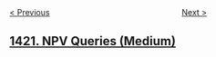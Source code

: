 <!--|This file generated by command(leetcode description); DO NOT EDIT.    |-->
<!--+----------------------------------------------------------------------+-->
<!--|@author    openset <openset.wang@gmail.com>                           |-->
<!--|@link      https://github.com/openset                                 |-->
<!--|@home      https://github.com/openset/leetcode                        |-->
<!--+----------------------------------------------------------------------+-->

[< Previous](../build-array-where-you-can-find-the-maximum-exactly-k-comparisons "Build Array Where You Can Find The Maximum Exactly K Comparisons")
　　　　　　　　　　　　　　　　
[Next >](../maximum-score-after-splitting-a-string "Maximum Score After Splitting a String")

## [1421. NPV Queries (Medium)](https://leetcode.com/problems/npv-queries "净现值查询")


